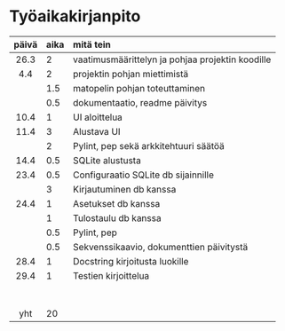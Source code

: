 # Työaikakirjanpito

| päivä | aika | mitä tein                                        |
|:-----:|:-----|:-------------------------------------------------|
| 26.3  | 2    | vaatimusmäärittelyn ja pohjaa projektin koodille |
|  4.4  | 2    | projektin pohjan miettimistä                     |
|       | 1.5  | matopelin pohjan toteuttaminen                   |
|       | 0.5  | dokumentaatio, readme päivitys                   |
| 10.4  | 1    | UI aloittelua                                    |
| 11.4  | 3    | Alustava UI                                      |
|       | 2    | Pylint, pep sekä arkkitehtuuri säätöä            |
| 14.4  | 0.5  | SQLite alustusta                                 |
| 23.4  | 0.5  | Configuraatio SQLite db sijainnille              |
|       | 3    | Kirjautuminen db kanssa                          |
| 24.4  | 1    | Asetukset db kanssa                              |
|       | 1    | Tulostaulu db kanssa                             |
|       | 0.5  | Pylint, pep                                      |
|       | 0.5  | Sekvenssikaavio, dokumenttien päivitystä         |
| 28.4  | 1    | Docstring kirjoitusta luokille                   |
| 29.4  | 1    | Testien kirjoittelua                             |
|       |      |                                                  |
|       |      |                                                  |
|       |      |                                                  |
|       |      |                                                  |
|       |      |                                                  |
|       |      |                                                  |
|       |      |                                                  |
|  yht  | 20   |                                                  | 